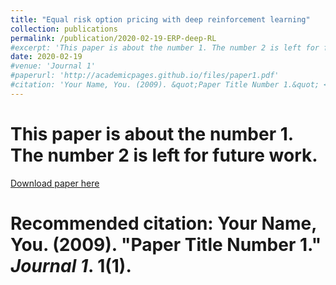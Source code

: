 ```yaml
---
title: "Equal risk option pricing with deep reinforcement learning"
collection: publications
permalink: /publication/2020-02-19-ERP-deep-RL
#excerpt: 'This paper is about the number 1. The number 2 is left for future work.'
date: 2020-02-19
#venue: 'Journal 1'
#paperurl: 'http://academicpages.github.io/files/paper1.pdf'
#citation: 'Your Name, You. (2009). &quot;Paper Title Number 1.&quot; <i>Journal 1</i>. 1(1).'
---
```

# This paper is about the number 1. The number 2 is left for future work.

[Download paper here](https://arxiv.org/abs/2002.08492)

# Recommended citation: Your Name, You. (2009). "Paper Title Number 1." <i>Journal 1</i>. 1(1).
